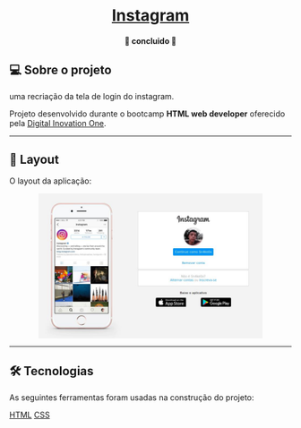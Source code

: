 <h1 align="center">
     <a href="#" alt="Snake Game"> Instagram </a>
</h1>

</p>

<h4 align="center">
	 🚧 concluido  🚧
</h4>

## 💻 Sobre o projeto

uma recriação da tela de login do instagram.

Projeto desenvolvido durante o bootcamp **HTML web developer** oferecido pela [Digital Inovation One](https://web.dio.me/).

---

## 🎨 Layout

O layout da aplicação:

<p align="center" style="display: flex; align-items: flex-start; justify-content: center;">
  <img alt="NextLevelWeek" title="#NextLevelWeek" src="/img/exemplo.jpg" width="400px">
</p>

---

## 🛠 Tecnologias

As seguintes ferramentas foram usadas na construção do projeto:

[HTML](https://developer.mozilla.org/pt-BR/docs/Web/HTML)
[CSS](https://developer.mozilla.org/pt-BR/docs/Web/CSS)
